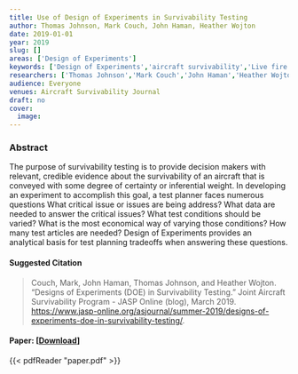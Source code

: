 ```yaml
---
title: Use of Design of Experiments in Survivability Testing
author: Thomas Johnson, Mark Couch, John Haman, Heather Wojton
date: 2019-01-01
year: 2019
slug: []
areas: ['Design of Experiments']
keywords: ['Design of Experiments','aircraft survivability','Live fire test and evaluation']
researchers: ['Thomas Johnson','Mark Couch','John Haman','Heather Wojton']
audience: Everyone
venues: Aircraft Survivability Journal
draft: no
cover:
  image: 
---
```




### Abstract
The purpose of survivability testing is to provide decision makers with relevant, credible evidence about the survivability of an aircraft that is conveyed with some degree of certainty or inferential weight. In developing an experiment to accomplish this goal, a test planner faces numerous questions  What critical issue or issues are being address? What data are needed to answer the critical issues? What test conditions should be varied? What is the most economical way of varying those conditions? How many test articles are needed? Design of Experiments provides an analytical basis for test planning tradeoffs when answering these questions.

#### Suggested Citation
> Couch, Mark, John Haman, Thomas Johnson, and Heather Wojton. “Designs of Experiments (DOE) in Survivability Testing.” Joint Aircraft Survivability Program - JASP Online (blog), March 2019. https://www.jasp-online.org/asjournal/summer-2019/designs-of-experiments-doe-in-survivability-testing/.



#### Paper: [[Download](paper.pdf)]
{{< pdfReader "paper.pdf" >}}


